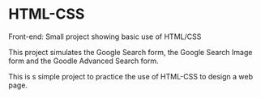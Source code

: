 # HTML-CSS
Front-end: Small project showing basic use of HTML/CSS 

This project simulates the Google Search form, the Google Search Image form and the Goodle Advanced Search form.

This is  s simple project to practice the use of HTML-CSS to design a web page.
